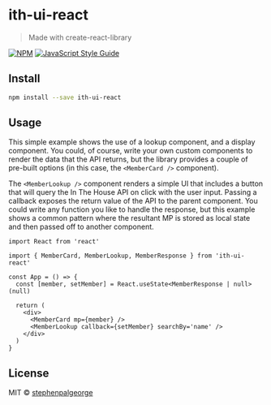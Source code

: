 # ith-ui-react

> Made with create-react-library

[![NPM](https://img.shields.io/npm/v/ith-ui-react.svg)](https://www.npmjs.com/package/ith-ui-react) [![JavaScript Style Guide](https://img.shields.io/badge/code_style-standard-brightgreen.svg)](https://standardjs.com)

## Install

```bash
npm install --save ith-ui-react
```

## Usage

This simple example shows the use of a lookup component, and a display component. You could, of course, write your own custom components to render the data that the API returns, but the library provides a couple of pre-built options (in this case, the `<MemberCard />` component).

The `<MemberLookup />` component renders a simple UI that includes a button that will query the In The House API on click with the user input. Passing a callback exposes the return value of the API to the parent component. You could write any function you like to handle the response, but this example shows a common pattern where the resultant MP is stored as local state and then passed off to another component.

```tsx
import React from 'react'

import { MemberCard, MemberLookup, MemberResponse } from 'ith-ui-react'

const App = () => {
  const [member, setMember] = React.useState<MemberResponse | null>(null)

  return (
    <div>
      <MemberCard mp={member} />
      <MemberLookup callback={setMember} searchBy='name' />
    </div>
  )
}
```

## License

MIT © [stephenpalgeorge](https://github.com/stephenpalgeorge)
